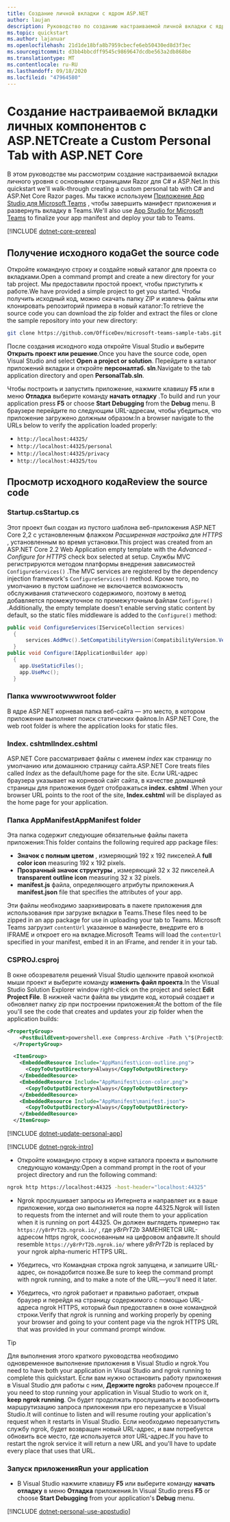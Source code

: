 ```yaml
---
title: Создание личной вкладки с ядром ASP.NET
author: laujan
description: Руководство по созданию настраиваемой личной вкладки с ядром ASP.NET.
ms.topic: quickstart
ms.author: lajanuar
ms.openlocfilehash: 21d1de18bfa8b7959cbecfe6eb50430ed8d3f3ec
ms.sourcegitcommit: d3bb4bbcdff9545c9869647dcdbe563a2db868be
ms.translationtype: MT
ms.contentlocale: ru-RU
ms.lasthandoff: 09/18/2020
ms.locfileid: "47964580"
---
```

# <a name="create-a-custom-personal-tab-with-aspnet-core"></a><span data-ttu-id="48031-103">Создание настраиваемой вкладки личных компонентов с ASP.NET</span><span class="sxs-lookup"><span data-stu-id="48031-103">Create a Custom Personal Tab with ASP.NET Core</span></span>

<span data-ttu-id="48031-104">В этом руководстве мы рассмотрим создание настраиваемой вкладки личного уровня с основными страницами Razor для C# и ASP.Net.</span><span class="sxs-lookup"><span data-stu-id="48031-104">In this quickstart we'll walk-through creating a custom personal tab with C# and ASP.Net Core Razor pages.</span></span> <span data-ttu-id="48031-105">Мы также используем [Приложение App Studio для Microsoft Teams](~/concepts/build-and-test/app-studio-overview.md) , чтобы завершить манифест приложения и развернуть вкладку в Teams.</span><span class="sxs-lookup"><span data-stu-id="48031-105">We'll also use [App Studio for Microsoft Teams](~/concepts/build-and-test/app-studio-overview.md) to finalize your app manifest and deploy your tab to Teams.</span></span>

[!INCLUDE [dotnet-core-prereq](~/includes/tabs/dotnet-core-prereq.md)]

## <a name="get-the-source-code"></a><span data-ttu-id="48031-106">Получение исходного кода</span><span class="sxs-lookup"><span data-stu-id="48031-106">Get the source code</span></span>

<span data-ttu-id="48031-107">Откройте командную строку и создайте новый каталог для проекта со вкладками.</span><span class="sxs-lookup"><span data-stu-id="48031-107">Open a command prompt and create a new directory for your tab project.</span></span> <span data-ttu-id="48031-108">Мы предоставили простой проект, чтобы приступить к работе.</span><span class="sxs-lookup"><span data-stu-id="48031-108">We have provided a simple project to get you started.</span></span> <span data-ttu-id="48031-109">Чтобы получить исходный код, можно скачать папку ZIP и извлечь файлы или клонировать репозиторий примера в новый каталог:</span><span class="sxs-lookup"><span data-stu-id="48031-109">To retrieve the source code you can download the zip folder and extract the files or clone the sample repository into your new directory:</span></span>

```bash
git clone https://github.com/OfficeDev/microsoft-teams-sample-tabs.git
```

<span data-ttu-id="48031-110">После создания исходного кода откройте Visual Studio и выберите **Открыть проект или решение**.</span><span class="sxs-lookup"><span data-stu-id="48031-110">Once you have the source code, open Visual Studio and select **Open a project or solution**.</span></span> <span data-ttu-id="48031-111">Перейдите в каталог приложений вкладки и откройте **персоналтаб. sln**.</span><span class="sxs-lookup"><span data-stu-id="48031-111">Navigate to the tab application directory and open **PersonalTab.sln**.</span></span>

<span data-ttu-id="48031-112">Чтобы построить и запустить приложение, нажмите клавишу **F5** или в меню **Отладка** выберите команду **начать отладку** .</span><span class="sxs-lookup"><span data-stu-id="48031-112">To build and run your application press **F5** or choose **Start Debugging** from the **Debug** menu.</span></span> <span data-ttu-id="48031-113">В браузере перейдите по следующим URL-адресам, чтобы убедиться, что приложение загружено должным образом:</span><span class="sxs-lookup"><span data-stu-id="48031-113">In a browser navigate to the URLs below to verify the application loaded properly:</span></span>

- `http://localhost:44325/`
- `http://localhost:44325/personal`
- `http://localhost:44325/privacy`
- `http://localhost:44325/tou`

## <a name="review-the-source-code"></a><span data-ttu-id="48031-114">Просмотр исходного кода</span><span class="sxs-lookup"><span data-stu-id="48031-114">Review the source code</span></span>

### <a name="startupcs"></a><span data-ttu-id="48031-115">Startup.cs</span><span class="sxs-lookup"><span data-stu-id="48031-115">Startup.cs</span></span>

<span data-ttu-id="48031-116">Этот проект был создан из пустого шаблона веб-приложения ASP.NET Core 2,2 с установленным флажком *Расширенная настройка для HTTPS* , установленным во время установки.</span><span class="sxs-lookup"><span data-stu-id="48031-116">This project was created from an ASP.NET Core 2.2 Web Application empty template with the *Advanced - Configure for HTTPS* check box selected at setup.</span></span> <span data-ttu-id="48031-117">Службы MVC регистрируются методом платформы внедрения зависимостей `ConfigureServices()` .</span><span class="sxs-lookup"><span data-stu-id="48031-117">The MVC services are registered by the dependency injection framework's `ConfigureServices()` method.</span></span> <span data-ttu-id="48031-118">Кроме того, по умолчанию в пустом шаблоне не включается возможность обслуживания статического содержимого, поэтому в метод добавляется промежуточное по промежуточным файлам `Configure()` .</span><span class="sxs-lookup"><span data-stu-id="48031-118">Additionally, the empty template doesn't enable serving static content by default, so the static files middleware is added to the `Configure()` method:</span></span>

```csharp
public void ConfigureServices(IServiceCollection services)
  {
      services.AddMvc().SetCompatibilityVersion(CompatibilityVersion.Version_2_2);
  }
public void Configure(IApplicationBuilder app)
  {
    app.UseStaticFiles();
    app.UseMvc();
  }
```

### <a name="wwwroot-folder"></a><span data-ttu-id="48031-119">Папка wwwroot</span><span class="sxs-lookup"><span data-stu-id="48031-119">wwwroot folder</span></span>

<span data-ttu-id="48031-120">В ядре ASP.NET корневая папка веб-сайта — это место, в котором приложение выполняет поиск статических файлов.</span><span class="sxs-lookup"><span data-stu-id="48031-120">In ASP.NET Core, the web root folder is where the application looks for static files.</span></span>

### <a name="indexcshtml"></a><span data-ttu-id="48031-121">Index. cshtml</span><span class="sxs-lookup"><span data-stu-id="48031-121">Index.cshtml</span></span>

<span data-ttu-id="48031-122">ASP.NET Core рассматривает файлы с именем *index* как страницу по умолчанию или домашнюю страницу сайта.</span><span class="sxs-lookup"><span data-stu-id="48031-122">ASP.NET Core treats files called *Index* as the default/home page for the site.</span></span> <span data-ttu-id="48031-123">Если URL-адрес браузера указывает на корневой сайт сайта, в качестве домашней страницы для приложения будет отображаться **index. cshtml** .</span><span class="sxs-lookup"><span data-stu-id="48031-123">When your browser URL points to the root of the site, **Index.cshtml** will be displayed as the home page for your application.</span></span>

### <a name="appmanifest-folder"></a><span data-ttu-id="48031-124">Папка AppManifest</span><span class="sxs-lookup"><span data-stu-id="48031-124">AppManifest folder</span></span>

<span data-ttu-id="48031-125">Эта папка содержит следующие обязательные файлы пакета приложения:</span><span class="sxs-lookup"><span data-stu-id="48031-125">This folder contains the following required app package files:</span></span>

- <span data-ttu-id="48031-126">**Значок с полным цветом** , измеряющий 192 x 192 пикселей.</span><span class="sxs-lookup"><span data-stu-id="48031-126">A **full color icon** measuring 192 x 192 pixels.</span></span>
- <span data-ttu-id="48031-127">**Прозрачный значок структуры** , измеряющий 32 x 32 пикселей.</span><span class="sxs-lookup"><span data-stu-id="48031-127">A **transparent outline icon** measuring 32 x 32 pixels.</span></span>
- <span data-ttu-id="48031-128">**manifest.js** файла, определяющего атрибуты приложения.</span><span class="sxs-lookup"><span data-stu-id="48031-128">A **manifest.json** file that specifies the attributes of your app.</span></span>

<span data-ttu-id="48031-129">Эти файлы необходимо заархивировать в пакете приложения для использования при загрузке вкладки в Teams.</span><span class="sxs-lookup"><span data-stu-id="48031-129">These files need to be zipped in an app package for use in uploading your tab to Teams.</span></span> <span data-ttu-id="48031-130">Microsoft Teams загрузит `contentUrl` указанное в манифесте, внедрите его в IFRAME и откроет его на вкладке.</span><span class="sxs-lookup"><span data-stu-id="48031-130">Microsoft Teams will load the `contentUrl` specified in your manifest, embed it in an IFrame, and render it in your tab.</span></span>

### <a name="csproj"></a><span data-ttu-id="48031-131">CSPROJ</span><span class="sxs-lookup"><span data-stu-id="48031-131">.csproj</span></span>

<span data-ttu-id="48031-132">В окне обозревателя решений Visual Studio щелкните правой кнопкой мыши проект и выберите команду **изменить файл проекта**.</span><span class="sxs-lookup"><span data-stu-id="48031-132">In the Visual Studio Solution Explorer window right-click on the project and select **Edit Project File**.</span></span> <span data-ttu-id="48031-133">В нижней части файла вы увидите код, который создает и обновляет папку zip при построении приложения:</span><span class="sxs-lookup"><span data-stu-id="48031-133">At the bottom of the file you'll see the code that creates and updates your zip folder when the application builds:</span></span>

```xml
<PropertyGroup>
    <PostBuildEvent>powershell.exe Compress-Archive -Path \"$(ProjectDir)AppManifest\*\" -DestinationPath \"$(TargetDir)tab.zip\" -Force</PostBuildEvent>
  </PropertyGroup>

  <ItemGroup>
    <EmbeddedResource Include="AppManifest\icon-outline.png">
      <CopyToOutputDirectory>Always</CopyToOutputDirectory>
    </EmbeddedResource>
    <EmbeddedResource Include="AppManifest\icon-color.png">
      <CopyToOutputDirectory>Always</CopyToOutputDirectory>
    </EmbeddedResource>
    <EmbeddedResource Include="AppManifest\manifest.json">
      <CopyToOutputDirectory>Always</CopyToOutputDirectory>
    </EmbeddedResource>
  </ItemGroup>
```

[!INCLUDE  [dotnet-update-personal-app](~/includes/tabs/dotnet-update-personal-app.md)]

[!INCLUDE [dotnet-ngrok-intro](~/includes/tabs/dotnet-ngrok-intro.md)]

- <span data-ttu-id="48031-134">Откройте командную строку в корне каталога проекта и выполните следующую команду:</span><span class="sxs-lookup"><span data-stu-id="48031-134">Open a command prompt in the root of your project directory and run the following command:</span></span>

```bash
ngrok http https://localhost:44325 -host-header="localhost:44325"
```

- <span data-ttu-id="48031-135">Ngrok прослушивает запросы из Интернета и направляет их в ваше приложение, когда оно выполняется на порте 44325.</span><span class="sxs-lookup"><span data-stu-id="48031-135">Ngrok will listen to requests from the internet and will route them to your application when it is running on port 44325.</span></span>  <span data-ttu-id="48031-136">Он должен выглядеть примерно так `https://y8rPrT2b.ngrok.io/` , где *y8rPrT2b* ЗАМЕНЯЕТСЯ URL-адресом https ngrok, сооснованным на цифровом алфавите.</span><span class="sxs-lookup"><span data-stu-id="48031-136">It should resemble `https://y8rPrT2b.ngrok.io/` where *y8rPrT2b* is replaced by your ngrok alpha-numeric HTTPS URL.</span></span>

- <span data-ttu-id="48031-137">Убедитесь, что Командная строка ngrok запущена, и запишите URL-адрес, он понадобится позже.</span><span class="sxs-lookup"><span data-stu-id="48031-137">Be sure to keep the command prompt with ngrok running, and to make a note of the URL—you'll need it later.</span></span>

- <span data-ttu-id="48031-138">Убедитесь, что *ngrok* работает и правильно работает, открыв браузер и перейдя на страницу содержимого с помощью URL-адреса ngrok HTTPS, который был предоставлен в окне командной строки.</span><span class="sxs-lookup"><span data-stu-id="48031-138">Verify that *ngrok* is running and working properly by opening your browser and going to your content page via the ngrok HTTPS URL that was provided in your command prompt window.</span></span>

>[!TIP]
><span data-ttu-id="48031-139">Для выполнения этого краткого руководства необходимо одновременное выполнение приложения в Visual Studio и ngrok.</span><span class="sxs-lookup"><span data-stu-id="48031-139">You need to have both your application in Visual Studio and ngrok running to complete this quickstart.</span></span> <span data-ttu-id="48031-140">Если вам нужно остановить работу приложения в Visual Studio для работы с ним, **Держите ngrok**в рабочем процессе.</span><span class="sxs-lookup"><span data-stu-id="48031-140">If you need to stop running your application in Visual Studio to work on it, **keep ngrok running**.</span></span> <span data-ttu-id="48031-141">Он будет продолжать прослушивать и возобновить маршрутизацию запроса приложения при его перезапуске в Visual Studio.</span><span class="sxs-lookup"><span data-stu-id="48031-141">It will continue to listen and will resume routing your application's request when it restarts in Visual Studio.</span></span> <span data-ttu-id="48031-142">Если необходимо перезапустить службу ngrok, будет возвращен новый URL-адрес, и вам потребуется обновить все место, где используется этот URL-адрес.</span><span class="sxs-lookup"><span data-stu-id="48031-142">If you have to restart the ngrok service it will return a new URL and you'll have to update every place that uses that URL.</span></span>

### <a name="run-your-application"></a><span data-ttu-id="48031-143">Запуск приложения</span><span class="sxs-lookup"><span data-stu-id="48031-143">Run your application</span></span>

- <span data-ttu-id="48031-144">В Visual Studio нажмите клавишу **F5** или выберите команду **начать отладку** в меню **Отладка** приложения.</span><span class="sxs-lookup"><span data-stu-id="48031-144">In Visual Studio press **F5** or choose **Start Debugging** from your application's **Debug** menu.</span></span>

[!INCLUDE [dotnet-personal-use-appstudio](~/includes/tabs/dotnet-personal-use-appstudio.md)]
